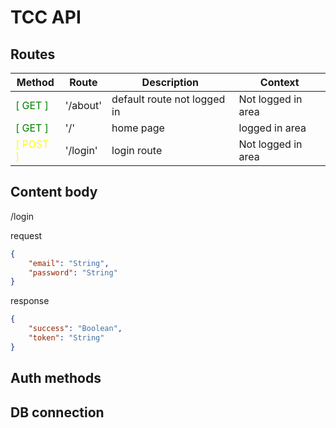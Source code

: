 # TCC API

## Routes ##


| Method                                        | Route     | Description                 | Context          |
| -                                             | -         | -                           | -                | 
| <span style="color: green;">[ GET ]</span>    | '/about'  | default route not logged in |Not logged in area| 
| <span style="color: green;">[ GET ]</span>    | '/'       | home page                   |logged in area    |
| <span style="color: yellow;">[ POST ]</span>  | '/login'  | login route                 |Not logged in area| 

## Content body ##

/login

request
```json
{
    "email": "String",
    "password": "String"
}
```
response
```json
{
    "success": "Boolean",
    "token": "String"
}
```

## Auth methods

## DB connection
